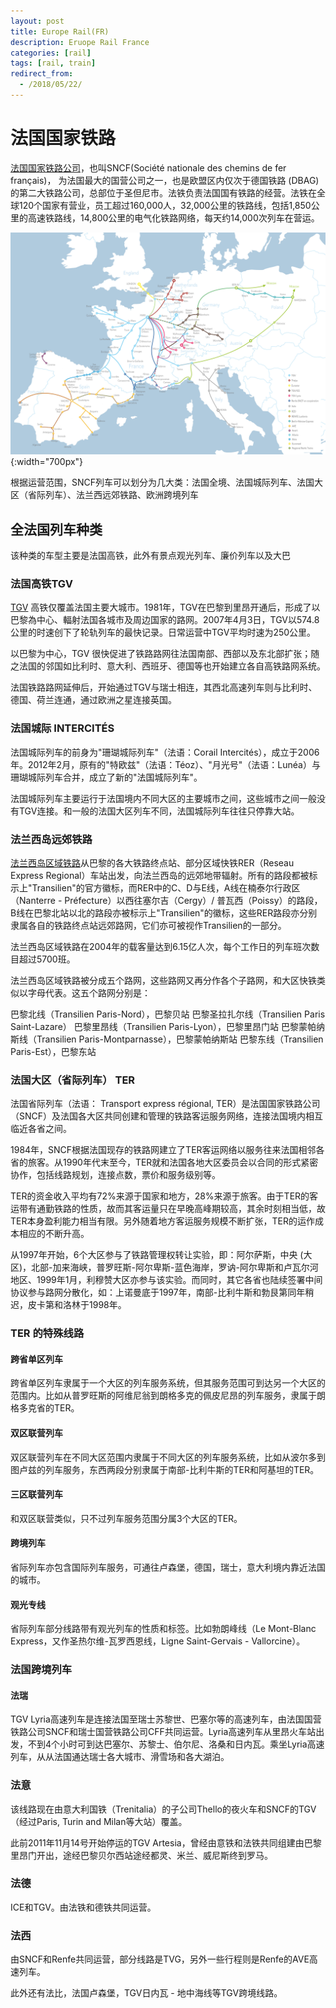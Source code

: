 ```yaml
---
layout: post
title: Europe Rail(FR)
description: Eruope Rail France
categories: [rail]
tags: [rail, train]
redirect_from:
  - /2018/05/22/
---
```

# 法国国家铁路

[法国国家铁路公司](https://zh.wikipedia.org/wiki/%E6%B3%95%E5%9B%BD%E5%A4%A7%E5%8C%BA%E5%88%97%E8%BD%A6)，也叫SNCF(Société nationale des chemins de fer français)，
为法国最大的国营公司之一，也是欧盟区内仅次于德国铁路 (DBAG) 的第二大铁路公司，总部位于圣但尼市。法铁负责法国国有铁路的经营。法铁在全球120个国家有营业，员工超过160,000人，32,000公里的铁路线，包括1,850公里的高速铁路线，14,800公里的电气化铁路网络，每天约14,000次列车在营运。

![result_of_x](/image/europe_rail/sncf-route-map.jpg){:width="700px"}

根据运营范围，SNCF列车可以划分为几大类：法国全境、法国城际列车、法国大区（省际列车）、法兰西远郊铁路、欧洲跨境列车

## 全法国列车种类
该种类的车型主要是法国高铁，此外有景点观光列车、廉价列车以及大巴

### 法国高铁TGV
[TGV](https://zh.wikipedia.org/zh/%E6%B3%95%E5%9B%BD%E9%AB%98%E9%80%9F%E5%88%97%E8%BD%A6) 高铁仅覆盖法国主要大城市。1981年，TGV在巴黎到里昂开通后，形成了以巴黎為中心、輻射法国各城市及周边国家的路网。2007年4月3日，TGV以574.8公里的时速创下了轮轨列车的最快记录。日常运营中TGV平均时速为250公里。

以巴黎为中心，TGV 很快促进了铁路路网往法国南部、西部以及东北部扩张；随之法国的邻国如比利时、意大利、西班牙、德国等也开始建立各自高铁路网系统。

法国铁路路网延伸后，开始通过TGV与瑞士相连，其西北高速列车则与比利时、德国、荷兰连通，通过欧洲之星连接英国。

### 法国城际 INTERCITÉS
法国城际列车的前身为"珊瑚城际列车"（法语：Corail Intercités），成立于2006年。2012年2月，原有的"特欧兹"（法语：Téoz）、"月光号"（法语：Lunéa）与珊瑚城际列车合并，成立了新的"法国城际列车"。

法国城际列车主要运行于法国境内不同大区的主要城市之间，这些城市之间一般没有TGV连接。和一般的法国大区列车不同，法国城际列车往往只停靠大站。
### 法兰西岛远郊铁路

[法兰西岛区域铁路](https://zh.wikipedia.org/zh-hans/%E6%B3%95%E8%98%AD%E8%A5%BF%E5%B3%B6%E5%8D%80%E5%9F%9F%E9%90%B5%E8%B7%AF)从巴黎的各大铁路终点站、部分区域快铁RER（Reseau Express Regional）车站出发，向法兰西岛的远郊地带辐射。所有的路段都被标示上"Transilien"的官方徽标，而RER中的C、D与E线，A线在楠泰尔行政区（Nanterre - Préfecture）以西往塞尔吉（Cergy）/ 普瓦西（Poissy）的路段，B线在巴黎北站以北的路段亦被标示上"Transilien"的徽标，这些RER路段亦分别隶属各自的铁路终点站远郊路网，它们亦可被视作Transilien的一部分。

法兰西岛区域铁路在2004年的载客量达到6.15亿人次，每个工作日的列车班次数目超过5700班。

法兰西岛区域铁路被分成五个路网，这些路网又再分作各个子路网，和大区快铁类似以字母代表。这五个路网分别是：

巴黎北线（Transilien Paris-Nord），巴黎贝站
巴黎圣拉扎尔线（Transilien Paris Saint-Lazare）
巴黎里昂线（Transilien Paris-Lyon），巴黎里昂门站
巴黎蒙帕纳斯线（Transilien Paris-Montparnasse），巴黎蒙帕纳斯站
巴黎东线（Transilien Paris-Est），巴黎东站

### 法国大区（省际列车） TER

法国省际列车（法语： Transport express régional, TER）是法国国家铁路公司（SNCF）及法国各大区共同创建和管理的铁路客运服务网络，连接法国境内相互临近各省之间。 

1984年，SNCF根据法国现存的铁路网建立了TER客运网络以服务往来法国相邻各省的旅客。从1990年代末至今，TER就和法国各地大区委员会以合同的形式紧密协作，包括线路规划，连接点数，票价和服务级别等。

TER的资金收入平均有72%来源于国家和地方，28%来源于旅客。由于TER的客运带有通勤铁路的性质，故而其客运量只在早晚高峰期较高，其余时刻相当低，故TER本身盈利能力相当有限。另外随着地方客运服务规模不断扩张，TER的运作成本相应的不断升高。

从1997年开始，6个大区参与了铁路管理权转让实验，即：阿尔萨斯，中央 (大区)，北部-加来海峡，普罗旺斯-阿尔卑斯-蓝色海岸，罗讷-阿尔卑斯和卢瓦尔河地区、1999年1月，利穆赞大区亦参与该实验。而同时，其它各省也陆续签署中间协议参与路网分散化，如：上诺曼底于1997年，南部-比利牛斯和勃艮第同年稍迟，皮卡第和洛林于1998年。

### TER 的特殊线路

#### 跨省单区列车
跨省单区列车隶属于一个大区的列车服务系统，但其服务范围可到达另一个大区的范围内。比如从普罗旺斯的阿维尼翁到朗格多克的佩皮尼昂的列车服务，隶属于朗格多克省的TER。

#### 双区联营列车
双区联营列车在不同大区范围内隶属于不同大区的列车服务系统，比如从波尔多到图卢兹的列车服务，东西两段分别隶属于南部-比利牛斯的TER和阿基坦的TER。

#### 三区联营列车
和双区联营类似，只不过列车服务范围分属3个大区的TER。

#### 跨境列车
省际列车亦包含国际列车服务，可通往卢森堡，德国，瑞士，意大利境内靠近法国的城市。

#### 观光专线
省际列车部分线路带有观光列车的性质和标签。比如勃朗峰线（Le Mont-Blanc Express，又作圣热尔维-瓦罗西恩线，Ligne Saint-Gervais - Vallorcine）。

### 法国跨境列车

#### 法瑞
TGV Lyria高速列车是连接法国至瑞士苏黎世、巴塞尔等的高速列车，由法国国营铁路公司SNCF和瑞士国营铁路公司CFF共同运营。Lyria高速列车从里昂火车站出发，不到4个小时可到达巴塞尔、苏黎士、伯尔尼、洛桑和日内瓦。乘坐Lyria高速列车，从从法国通达瑞士各大城市、滑雪场和各大湖泊。

### 法意
该线路现在由意大利国铁（Trenitalia）的子公司Thello的夜火车和SNCF的TGV（经过Paris, Turin and Milan等大站）覆盖。

此前2011年11月14号开始停运的TGV Artesia，曾经由意铁和法铁共同组建由巴黎里昂门开出，途经巴黎贝尔西站途经都灵、米兰、威尼斯终到罗马。

### 法德
ICE和TGV。由法铁和德铁共同运营。

### 法西
由SNCF和Renfe共同运营，部分线路是TVG，另外一些行程则是Renfe的AVE高速列车。

此外还有法比，法国卢森堡，TGV日内瓦 - 地中海线等TGV跨境线路。                                                
